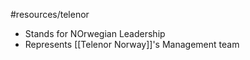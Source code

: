 #resources/telenor 

- Stands for NOrwegian Leadership
- Represents [[Telenor Norway]]'s Management team
